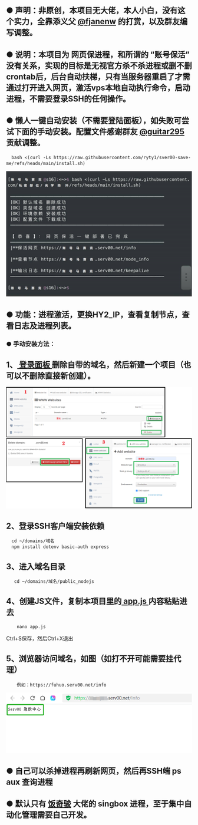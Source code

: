   ##  ● 声明：非原创，本项目无大佬，本人小白，没有这个实力，全靠添义父 [@fjanenw](https://github.com/Qwsudo) 的打赏，以及群友编写调整。

  ##  ● 说明：本项目为 网页保进程，和所谓的 “账号保活” 没有关系，实现的目标是无视官方杀不杀进程或删不删crontab后，后台自动扶梯，只有当服务器重启了才需通过打开进入网页，激活vps本地自动执行命令，启动进程，不需要登录SSH的任何操作。
  
  ##  ● 懒人一键自动安装（不需要登陆面板），如失败可尝试下面的手动安装。配置文件感谢群友 [@guitar295](https://t.me/guitar295) 贡献调整。
      bash <(curl -Ls https://raw.githubusercontent.com/ryty1/sver00-save-me/refs/heads/main/install.sh)

![Image Description](https://github.com/ryty1/alist-log/blob/main/github_images/0.jpg?raw=true)

  ##  ● 功能：进程激活，更换HY2_IP，查看复制节点，查看日志及进程列表。

  ### ● 手动安装方法：
  ## 1、[ 登录面板 ](https://panel.serv00.com) 删除自带的域名，然后新建一个项目（也可以不删除直接新创建）。
![Image Description](https://github.com/ryty1/alist-log/blob/main/github_images/1.png?raw=true)
       
  ## 2、登录SSH客户端安装依赖
      cd ~/domains/域名
      npm install dotenv basic-auth express

  ## 3、进入域名目录
       cd ~/domains/域名/public_nodejs
       
  ## 4、创建JS文件，复制本项目里的[ app.js ](https://github.com/ryty1/sver00-keeps-alive/blob/main/app.js)内容粘贴进去
        nano app.js

 Ctrl+S保存，然后Ctrl+X退出

  ## 5、浏览器访问域名，如图（如打不开可能需要挂代理）
        例如：https://fuhuo.serv00.net/info
![Image Description](https://github.com/ryty1/alist-log/blob/main/github_images/3.png?raw=true)

  ## ● 自己可以杀掉进程再刷新网页，然后再SSH端 ps aux 查询进程
  
  ## ● 默认只有 [饭奇骏](https://github.com/frankiejun/serv00-play) 大佬的 singbox 进程，至于集中自动化管理需要自己开发。
        
